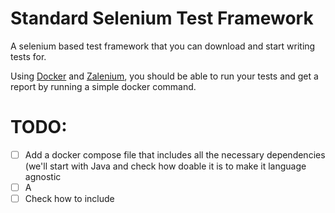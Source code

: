 # Standard Selenium Test Framework
A selenium based test framework that you can download and start writing tests for.

Using [Docker](https://www.docker.com/) and [Zalenium](https://github.com/zalando/zalenium), you should be able to run your tests and get a report by running a simple docker command.

# TODO:
- [ ] Add a docker compose file that includes all the necessary dependencies (we'll start with Java and check how doable it is to make it language agnostic
- [ ] A
- [ ] Check how to include 
